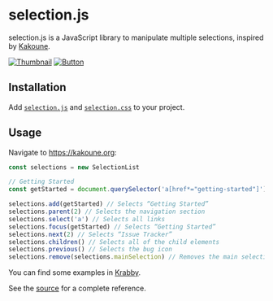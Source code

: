 # selection.js

selection.js is a JavaScript library to manipulate multiple selections, inspired by [Kakoune].

[Kakoune]: https://kakoune.org

[![Thumbnail](https://img.youtube.com/vi_webp/KIsOSIQXAVU/maxresdefault.webp)](https://youtube.com/playlist?list=PLdr-HcjEDx_k12ybIzEREKrdQGqj48HTJ)
[![Button](https://www.iconfinder.com/icons/317714/download/png/16)](https://youtube.com/playlist?list=PLdr-HcjEDx_k12ybIzEREKrdQGqj48HTJ)

## Installation

Add [`selection.js`](src/selection.js) and [`selection.css`](src/selection.css) to your project.

## Usage

Navigate to <https://kakoune.org>:

``` javascript
const selections = new SelectionList

// Getting Started
const getStarted = document.querySelector('a[href*="getting-started"]')

selections.add(getStarted) // Selects “Getting Started”
selections.parent(2) // Selects the navigation section
selections.select('a') // Selects all links
selections.focus(getStarted) // Selects “Getting Started”
selections.next(2) // Selects “Issue Tracker”
selections.children() // Selects all of the child elements
selections.previous() // Selects the bug icon
selections.remove(selections.mainSelection) // Removes the main selection
```

You can find some examples in [Krabby].

[Krabby]: https://krabby.netlify.app

See the [source](src/selection.js) for a complete reference.
